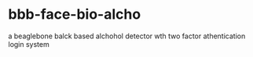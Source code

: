 # bbb-face-bio-alcho
a beaglebone balck based alchohol detector wth two factor athentication login system 
